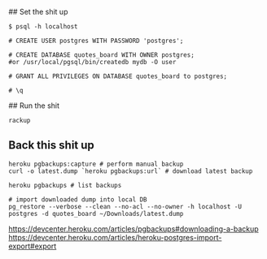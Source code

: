 
## Set the shit up

    $ psql -h localhost

    # CREATE USER postgres WITH PASSWORD 'postgres';

    # CREATE DATABASE quotes_board WITH OWNER postgres;   #or /usr/local/pgsql/bin/createdb mydb -O user

    # GRANT ALL PRIVILEGES ON DATABASE quotes_board to postgres;

    # \q

## Run the shit

    rackup


## Back this shit up

    heroku pgbackups:capture # perform manual backup
    curl -o latest.dump `heroku pgbackups:url` # download latest backup

    heroku pgbackups # list backups

    # import downloaded dump into local DB
    pg_restore --verbose --clean --no-acl --no-owner -h localhost -U postgres -d quotes_board ~/Downloads/latest.dump


https://devcenter.heroku.com/articles/pgbackups#downloading-a-backup
https://devcenter.heroku.com/articles/heroku-postgres-import-export#export

